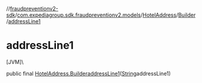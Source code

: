 //[fraudpreventionv2-sdk](../../../../index.md)/[com.expediagroup.sdk.fraudpreventionv2.models](../../index.md)/[HotelAddress](../index.md)/[Builder](index.md)/[addressLine1](address-line1.md)

# addressLine1

[JVM]\

public final [HotelAddress.Builder](index.md)[addressLine1](address-line1.md)([String](https://docs.oracle.com/javase/8/docs/api/java/lang/String.html)addressLine1)
